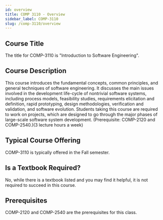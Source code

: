 ```yaml
---
id: overview
title: COMP 3110 - Overview
sidebar_label: COMP-3110
slug: /comp-3110/overview
---
```


## Course Title

The title for COMP-3110 is "Introduction to Software Engineering".

## Course Description

This course introduces the fundamental concepts, common principles, and general techniques of software engineering. It discusses the main issues involved in the development life-cycle of nontrivial software systems, including process models, feasibility studies, requirements elicitation and definition, rapid prototyping, design methodologies, verification and validation, and software evolution. Students taking this course are required to work on projects, which are designed to go through the major phases of large-scale software system development. (Prerequisite: COMP-2120 and COMP-2540.)(3 lecture hours a week)

## Typical Course Offering

COMP-3110 is typically offered in the Fall semester.

## Is a Textbook Required?

No, while there is a textbook listed and you may find it helpful, it is not required to succeed in this course.

## Prerequisites

COMP-2120 and COMP-2540 are the prerequisites for this class.

